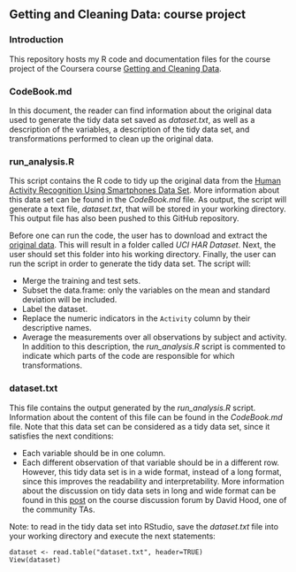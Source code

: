 ## Getting and Cleaning Data: course project

### Introduction
This repository hosts my R code and documentation files for the course project of the Coursera course [Getting and Cleaning Data](http://www.coursera.org/course/getdata).

### CodeBook.md
In this document, the reader can find information about the original data used to generate the tidy data set saved as *dataset.txt*, as well as a description of the variables, a description of the tidy data set, and transformations performed to clean up the original data.

### run_analysis.R
This script contains the R code to tidy up the original data from the [Human Activity Recognition Using Smartphones Data Set](http://archive.ics.uci.edu/ml/datasets/Human+Activity+Recognition+Using+Smartphones). More information about this data set can be found in the *CodeBook.md* file. As output, the script will generate a text file, *dataset.txt*, that will be stored in your working directory. This output file has also been pushed to this GitHub repository.

Before one can run the code, the user has to download and extract the [original data](http://archive.ics.uci.edu/ml/datasets/Human+Activity+Recognition+Using+Smartphones). This will result in a folder called *UCI HAR Dataset*. Next, the user should set this folder into his working directory. Finally, the user can run the script in order to generate the tidy data set. The script will:
* Merge the training and test sets.
* Subset the data.frame: only the variables on the mean and standard deviation will be included.
* Label the dataset.
* Replace the numeric indicators in the `Activity` column by their descriptive names.
* Average the measurements over all observations by subject and activity. 
In addition to this description, the *run_analysis.R* script is commented to indicate which parts of the code are responsible for which transformations.

### dataset.txt
This file contains the output generated by the *run_analysis.R* script. Information about the content of this file can be found in the *CodeBook.md* file. Note that this data set can be considered as a tidy data set, since it satisfies the next conditions:
* Each variable should be in one column.
* Each different observation of that variable should be in a different row.
However, this tidy data set is in a wide format, instead of a long format, since this improves the readability and interpretability. More information about the discussion on tidy data sets in long and wide format can be found in this [post](https://class.coursera.org/getdata-014/forum/thread?thread_id=31) on the course discussion forum by David Hood, one of the community TAs.

Note: to read in the tidy data set into RStudio, save the *dataset.txt* file into your working directory and execute the next statements:

```
dataset <- read.table("dataset.txt", header=TRUE)
View(dataset)
```
